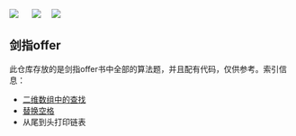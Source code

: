 ![](https://img.shields.io/badge/剑指offer-面试题-cyan.svg )&nbsp;&nbsp;&nbsp; &nbsp; ![](https://img.shields.io/badge/必刷-算法题-brightgreen.svg ) &nbsp; &nbsp; ![](https://img.shields.io/badge/github-lightingsui-red.svg )

## 剑指offer

此仓库存放的是剑指offer书中全部的算法题，并且配有代码，仅供参考。索引信息：

+ [二维数组中的查找](https://github.com/lightingsui/-offer/blob/master/src/ArrayFind.java )
+ [替换空格](https://github.com/lightingsui/-offer/blob/master/src/ReplaceSpace.java)
+ 从尾到头打印链表 

